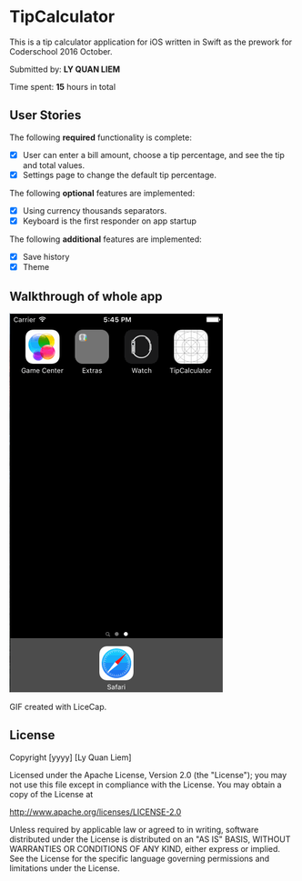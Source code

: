 # TipCalculator

This is a tip calculator application for iOS written in Swift as the prework for Coderschool 2016 October.

Submitted by: **LY QUAN LIEM**

Time spent: **15** hours in total

## User Stories
The following **required** functionality is complete:

* [x] User can enter a bill amount, choose a tip percentage, and see the tip and total values.
* [x] Settings page to change the default tip percentage.

The following **optional** features are implemented:
* [x] Using currency thousands separators.
* [x] Keyboard is the first responder on app startup

The following **additional** features are implemented:
* [x] Save history
* [x] Theme

## Walkthrough of whole app

![App Walkthrough](https://raw.githubusercontent.com/liemlyquan/TipCalculator-CS2016Oct/master/record.gif)


GIF created with LiceCap.

## License

Copyright [yyyy] [Ly Quan Liem]

Licensed under the Apache License, Version 2.0 (the "License");
you may not use this file except in compliance with the License.
You may obtain a copy of the License at

http://www.apache.org/licenses/LICENSE-2.0

Unless required by applicable law or agreed to in writing, software
distributed under the License is distributed on an "AS IS" BASIS,
WITHOUT WARRANTIES OR CONDITIONS OF ANY KIND, either express or implied.
See the License for the specific language governing permissions and
limitations under the License.